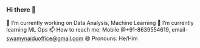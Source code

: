 ### Hi there 👋
🔭 I’m currently working on Data Analysis, Machine Learning 
🌱 I’m currently learning ML Ops
📫 How to reach me: Mobile @+91-8639554619, email- swamynaiduoffice@gmail.com
😄 Pronouns: He/Him
<!--
**SwamyNaiduLenka/SwamyNaiduLenka** is a ✨ _special_ ✨ repository because its `README.md` (this file) appears on your GitHub profile.

Here are some ideas to get you started:

- 🔭 I’m currently working on Data Analysis, Machine Learning 
- 🌱 I’m currently learning ML Ops
- 👯 I’m looking to collaborate on ...
- 🤔 I’m looking for help with ...
- 💬 Ask me about ...
- 📫 How to reach me: Mobile @+91-8639554619, email- swamynaiduoffice@gmail.com
- 😄 Pronouns: He/Him
- ⚡ Fun fact: ...
-->
